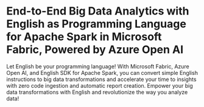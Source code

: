 # End-to-End Big Data Analytics with English as Programming Language for Apache Spark in Microsoft Fabric, Powered by Azure Open AI

Let English be your programming language! With Microsoft Fabric, Azure Open AI, and English SDK for Apache Spark, you can convert simple English instructions to big data transformations and accelerate your time to insights with zero code ingestion and automatic report creation. Empower your big data transformations with English and revolutionize the way you analyze data!
